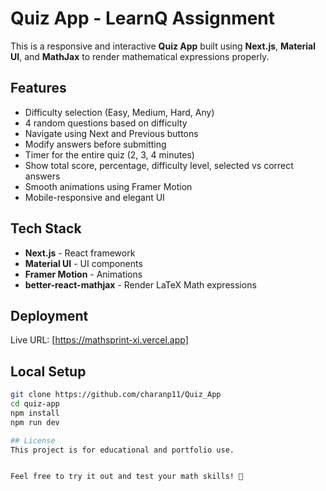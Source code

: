 # Quiz App - LearnQ Assignment

This is a responsive and interactive **Quiz App** built using **Next.js**, **Material UI**, and **MathJax** to render mathematical expressions properly.

## Features
- Difficulty selection (Easy, Medium, Hard, Any)
- 4 random questions based on difficulty
- Navigate using Next and Previous buttons
- Modify answers before submitting
- Timer for the entire quiz (2, 3, 4 minutes)
- Show total score, percentage, difficulty level, selected vs correct answers
- Smooth animations using Framer Motion
- Mobile-responsive and elegant UI

## Tech Stack
- **Next.js** - React framework
- **Material UI** - UI components
- **Framer Motion** - Animations
- **better-react-mathjax** - Render LaTeX Math expressions

## Deployment
Live URL: [https://mathsprint-xi.vercel.app]

## Local Setup
```bash
git clone https://github.com/charanp11/Quiz_App
cd quiz-app
npm install
npm run dev

## License
This project is for educational and portfolio use.


Feel free to try it out and test your math skills! 🎯

